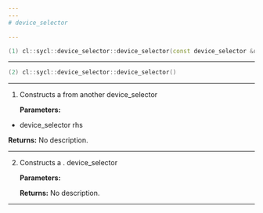 ```yaml
---
---
# device_selector

---
```


```cpp
(1) cl::sycl::device_selector::device_selector(const device_selector &rhs)
```

---

```cpp
(2) cl::sycl::device_selector::device_selector()
```

---

1. Constructs a  from another device_selector

   **Parameters:**

  * device_selector rhs

   

   **Returns:** No description.

---

2. Constructs a . device_selector

   **Parameters:**

   **Returns:** No description.

---

